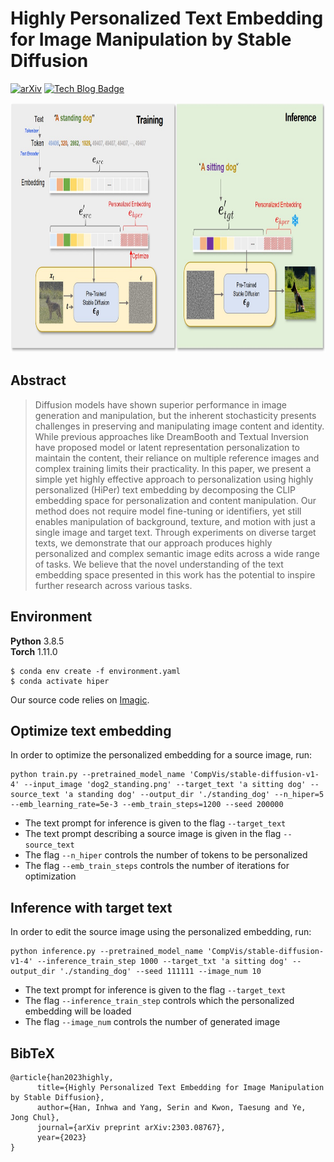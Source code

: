 # Highly Personalized Text Embedding for Image Manipulation by Stable Diffusion

[![arXiv](https://img.shields.io/badge/arXiv-2303.08767-b31b1b.svg)](https://arxiv.org/abs/2303.08767)
[![Tech Blog Badge](http://img.shields.io/badge/-Tech%20blog-black?style=flat-square&logo=github&link=https://hiper0.github.io/)](https://hiper0.github.io/)

<!---Project Page: <https://hiper0.github.io/>--->

<p align="center">
  <img height="400" src="./src/fig_method_v2.jpg">
</p>

## Abstract
> Diffusion models have shown superior performance in image generation and manipulation, but the inherent stochasticity presents challenges in preserving and manipulating image content and identity. While previous approaches like DreamBooth and Textual Inversion have proposed model or latent representation personalization to maintain the content, their reliance on multiple reference images and complex training limits their practicality. In this paper, we present a simple yet highly effective approach to personalization using highly personalized (HiPer) text embedding by decomposing the CLIP embedding space for personalization and content manipulation. Our method does not require model fine-tuning or identifiers, yet still enables manipulation of background, texture, and motion with just a single image and target text. Through experiments on diverse target texts, we demonstrate that our approach produces highly personalized and complex semantic image edits across a wide range of tasks. We believe that the novel understanding of the text embedding space presented in this work has the potential to inspire further research across various tasks.


## Environment
**Python** 3.8.5 \
**Torch** 1.11.0 
```
$ conda env create -f environment.yaml
$ conda activate hiper
```
Our source code relies on [Imagic](https://huggingface.co/spaces/fffiloni/imagic-stable-diffusion).

## Optimize text embedding
In order to optimize the personalized embedding for a source image, run:
```
python train.py --pretrained_model_name 'CompVis/stable-diffusion-v1-4' --input_image 'dog2_standing.png' --target_text 'a sitting dog' --source_text 'a standing dog' --output_dir './standing_dog' --n_hiper=5 --emb_learning_rate=5e-3 --emb_train_steps=1200 --seed 200000
```
+ The text prompt for inference is given to the flag ```--target_text```
+ The text prompt describing a source image is given in the flag ```--source_text```
+ The flag ```--n_hiper``` controls the number of tokens to be personalized
+ The flag ```--emb_train_steps``` controls the number of iterations for optimization

## Inference with target text
In order to edit the source image using the personalized embedding, run:
```
python inference.py --pretrained_model_name 'CompVis/stable-diffusion-v1-4' --inference_train_step 1000 --target_txt 'a sitting dog' --output_dir './standing_dog' --seed 111111 --image_num 10
```
+ The text prompt for inference is given to the flag ```--target_text```
+ The flag ```--inference_train_step``` controls which the personalized embedding will be loaded
+ The flag ```--image_num``` controls the number of generated image

## BibTeX
```
@article{han2023highly,
      title={Highly Personalized Text Embedding for Image Manipulation by Stable Diffusion},
      author={Han, Inhwa and Yang, Serin and Kwon, Taesung and Ye, Jong Chul},
      journal={arXiv preprint arXiv:2303.08767},
      year={2023}
}
```
